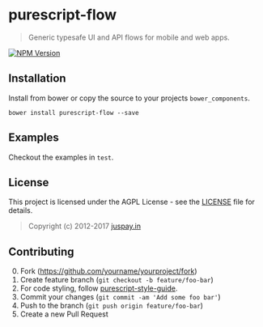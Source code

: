 # purescript-flow
> Generic typesafe UI and API flows for mobile and web apps.

[![NPM Version][npm-image]][npm-url]

## Installation

Install from bower or copy the source to your projects `bower_components`.

```
bower install purescript-flow --save
```

## Examples

Checkout the examples in `test`.


## License

This project is licensed under the AGPL License - see the [LICENSE](LICENSE) file for details. 
> Copyright (c) 2012-2017 [juspay.in](https://www.juspay.in)


## Contributing

0. Fork (<https://github.com/yourname/yourproject/fork>)
1. Create feature branch (`git checkout -b feature/foo-bar`)
2. For code styling, follow [purescript-style-guide](https://github.com/ianbollinger/purescript-style-guide/blob/master/purescript-style.md).
3. Commit your changes (`git commit -am 'Add some foo bar'`)
4. Push to the branch (`git push origin feature/foo-bar`)
5. Create a new Pull Request

<!-- Markdown link & img dfn's -->
[npm-image]: https://img.shields.io/npm/v/datadog-metrics.svg?style=flat-square
[npm-url]: https://npmjs.org/package/datadog-metrics
[npm-downloads]: https://img.shields.io/npm/dm/datadog-metrics.svg?style=flat-square



